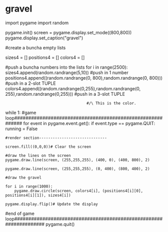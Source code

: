 # gravel
import pygame
import random


pygame.init()
screen = pygame.display.set_mode((800,800))
pygame.display.set_caption("gravel")

#create a buncha empty lists

sizes4 = []
positions4 = []
colors4 = []


#push a buncha numbers into the lists
for i in range(2500):
    sizes4.append(random.randrange(5,10)) #push in 1 number
    positions4.append((random.randrange(0, 800),random.randrange(0, 800))) #push in a 2-slot TUPLE
    colors4.append((random.randrange(0,255),random.randrange(0, 255),random.randrange(0,255))) #push in a 3-slot TUPLE
   
                                        #/\ This is the color.
while 1: #game loop###########################################################
    for event in pygame.event.get():
        if event.type == pygame.QUIT:
            running = False

    #render section------------------------------
   
    screen.fill((0,0,0))# Clear the screen

    #draw the lines on the screen
    pygame.draw.line(screen, (255,255,255), (400, 0), (400, 800), 2)

    pygame.draw.line(screen, (255,255,255), (0, 400), (800, 400), 2)

    #draw the gravel

    for i in range(1000):
        pygame.draw.circle(screen, colors4[i], (positions4[i][0], positions4[i][1]), sizes4[i])
   
    pygame.display.flip()# Update the display

#end of game loop###################################################################
pygame.quit()
